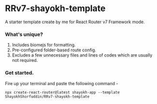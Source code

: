 # RRv7-shayokh-template
A starter template create by me for React Router v7 Framework mode.

### What's unique?
1. Includes biomejs for formatting.
2. Pre-configured folder-based route config.
3. Excludes a few unnecessary files and lines of codes which are usually not required.

### Get started.
Fire up your terminal and paste the following command -
```
npx create-react-router@latest shayokh-app --template ShayokhShorfuddin/RRv7-shayokh-template
```
